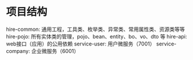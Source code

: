 # 项目结构
hire-common: 通用工程，工具类、枚举类、异常类、常用属性类、资源类等等
hire-pojo: 所有实体类的管理，pojo、bean、entity、bo、vo、dto 等
hire-api: web接口（应用）的公用依赖
service-user: 用户微服务（7001）
service-company: 企业微服务（6001）
